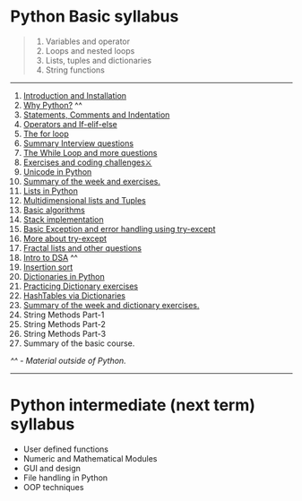 # Python Basic syllabus
>  1) Variables and operator
>  2) Loops and nested loops
>  3) Lists, tuples and dictionaries
>  4) String functions

____
1) [Introduction and Installation](https://github.com/Aatmaj-Zephyr/Learning-Python/tree/main/Basic/Day%201)
2) [Why Python?](https://dev.to/shivashishthak3/top-reasons-why-learning-python-is-the-best-decision-392k) ^^
3) [Statements, Comments and Indentation](https://github.com/Aatmaj-Zephyr/Learning-Python/tree/main/Basic/Day%202)
4) [Operators and If-elif-else](https://github.com/Aatmaj-Zephyr/Learning-Python/tree/main/Basic/Day%203)
5) [The for loop](https://github.com/Aatmaj-Zephyr/Learning-Python/tree/main/Basic/Day%204)
6) [Summary Interview questions](https://github.com/Aatmaj-Zephyr/Learning-Python/tree/main/Basic/Day%205)
7) [The While Loop and more questions](https://github.com/Aatmaj-Zephyr/Learning-Python/tree/main/Basic/Day%206)
8) [Exercises and coding challenges⚔️](https://github.com/Aatmaj-Zephyr/Learning-Python/tree/main/Basic/Day%207)
9) [Unicode in Python](https://github.com/Aatmaj-Zephyr/Learning-Python/tree/main/Basic/Day%208)
10) [Summary of the week and exercises.](https://github.com/Aatmaj-Zephyr/Learning-Python/tree/main/Basic/Day%209)
11) [Lists in Python](https://github.com/Aatmaj-Zephyr/Learning-Python/tree/main/Basic/Day%2010)
12) [Multidimensional lists and Tuples](https://github.com/Aatmaj-Zephyr/Learning-Python/tree/main/Basic/Day%2011)
13) [Basic algorithms](https://github.com/Aatmaj-Zephyr/Learning-Python/tree/main/Basic/Day%2012)
14) [Stack implementation](https://github.com/Aatmaj-Zephyr/Learning-Python/tree/main/Basic/Day%2013)
15) [Basic Exception and error handling using try-except](https://github.com/Aatmaj-Zephyr/Learning-Python/tree/main/Basic/Day%2014)
16) [More about try-except](https://github.com/Aatmaj-Zephyr/Learning-Python/tree/main/Basic/Day%2015)
17) [Fractal lists and other questions](https://github.com/Aatmaj-Zephyr/Learning-Python/blob/main/Basic/Day%2016/README.md)
18) [Intro to DSA](https://www.geeksforgeeks.org/introduction-to-data-structures-10-most-commonly-used-data-structures/) ^^
19) [Insertion sort](https://github.com/Aatmaj-Zephyr/Learning-Python/blob/main/Basic/Day%2017/README.md)
20) [Dictionaries in Python](https://github.com/Aatmaj-Zephyr/Learning-Python/tree/main/Basic/Day%2018)
21) [Practicing Dictionary exercises](https://github.com/Aatmaj-Zephyr/Learning-Python/tree/main/Basic/Day%2019)
22) [HashTables via Dictionaries](https://github.com/Aatmaj-Zephyr/Learning-Python/tree/main/Basic/Day%2020)
23) [Summary of the week and dictionary exercises.](https://github.com/Aatmaj-Zephyr/Learning-Python/tree/main/Basic/Day%2021)
24) String Methods Part-1
25) String Methods Part-2
26) String Methods Part-3
27) Summary of the basic course.

_^^ - Material outside of Python._

_____

# Python intermediate (next term) syllabus
- User defined functions
- Numeric and Mathematical Modules
- GUI and design
- File handling in Python
- OOP techniques
